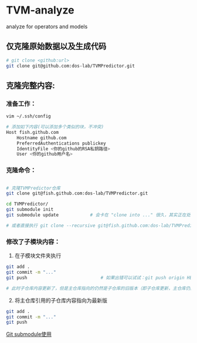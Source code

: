 # TVM-analyze
analyze for operators and models

## 仅克隆原始数据以及生成代码

```bash
# git clone <github:url>
git clone git@github.com:dos-lab/TVMPredictor.git
```

## 克隆完整内容:

### 准备工作：

``` bash
vim ~/.ssh/config

# 添加如下内容(可以添加多个类似的块，不冲突)
Host fish.github.com
    Hostname github.com
    PreferredAuthentications publickey
    IdentityFile <你的github的RSA私钥路径>
    User <你的github用户名>
```

### 克隆命令：

```bash

# 克隆TVMPredictor仓库
git clone git@fish.github.com:dos-lab/TVMPredictor.git

cd TVMPredictor/
git submodule init
git submodule update            # 会卡在 "clone into ..." 很久，其实正在处理

# 或者直接执行 git clone --recursive git@fish.github.com:dos-lab/TVMPredictor.git
```


### 修改了子模块内容：
1. 在子模块文件夹执行

```bash
git add .
git commit -m "..."
git push                            # 如果出错可以试试：git push origin HEAD:分支名

# 此时子仓库内容更新了，但是主仓库指向的仍然是子仓库的旧版本（即子仓库更新，主仓库仍旧会保持不变）
```

2. 将主仓库引用的子仓库内容指向为最新版

```bash
git add .
git commit -m "..."
git push
```

[Git submodule使用](https://www.aflyingfish.top/articles/bd654071b044/)